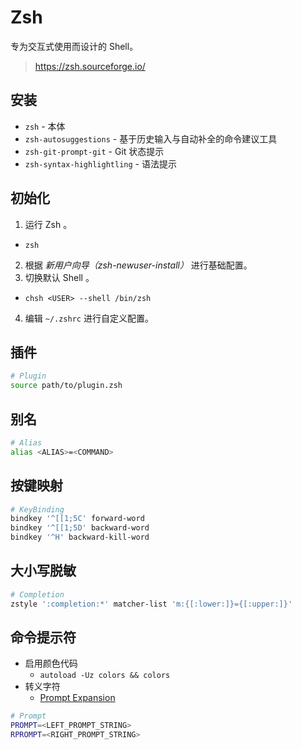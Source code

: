 # Zsh

专为交互式使用而设计的 Shell。

> https://zsh.sourceforge.io/

## 安装

- `zsh` - 本体
- `zsh-autosuggestions` - 基于历史输入与自动补全的命令建议工具
- `zsh-git-prompt-git` - Git 状态提示
- `zsh-syntax-highlightling` - 语法提示

## 初始化

1. 运行 Zsh 。
  - `zsh`
2. 根据 *新用户向导（zsh-newuser-install）* 进行基础配置。
3. 切换默认 Shell 。
  - `chsh <USER> --shell /bin/zsh`
4. 编辑 `~/.zshrc` 进行自定义配置。

## 插件

```sh
# Plugin
source path/to/plugin.zsh
```

## 别名

```sh
# Alias
alias <ALIAS>=<COMMAND>
```

## 按键映射

```sh
# KeyBinding
bindkey '^[[1;5C' forward-word
bindkey '^[[1;5D' backward-word
bindkey '^H' backward-kill-word
```

## 大小写脱敏

```sh
# Completion
zstyle ':completion:*' matcher-list 'm:{[:lower:]}={[:upper:]}'
```

## 命令提示符

- 启用颜色代码
  - `autoload -Uz colors && colors`
- 转义字符
  - [Prompt Expansion](https://zsh.sourceforge.io/Doc/Release/Prompt-Expansion.html)

```sh
# Prompt
PROMPT=<LEFT_PROMPT_STRING>
RPROMPT=<RIGHT_PROMPT_STRING>
```
